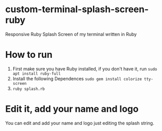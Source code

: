 # custom-terminal-splash-screen-ruby
Responsive Ruby Splash Screen of my terminal written in Ruby

# How to run

1) First make sure you have Ruby installed, if you don't have it, run `sudo apt install ruby-full`
2) Install the following Dependences `sudo gem install colorize tty-screen`
3) `ruby splash.rb`

 # Edit it, add your name and logo

 You can edit and add your name and logo just editing the splash string. 